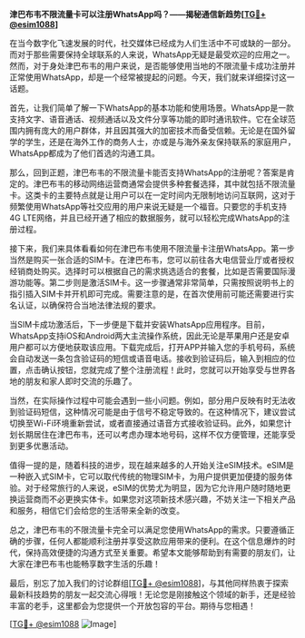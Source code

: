 **津巴布韦不限流量卡可以注册WhatsApp吗？——揭秘通信新趋势[[TG💪+ @esim1088](https://t.me/s/esim1088)]**

在当今数字化飞速发展的时代，社交媒体已经成为人们生活中不可或缺的一部分。而对于那些需要保持全球联系的人来说，WhatsApp无疑是最受欢迎的应用之一。然而，对于身处津巴布韦的用户来说，是否能够使用当地的不限流量卡成功注册并正常使用WhatsApp，却是一个经常被提起的问题。今天，我们就来详细探讨这一话题。

首先，让我们简单了解一下WhatsApp的基本功能和使用场景。WhatsApp是一款支持文字、语音通话、视频通话以及文件分享等功能的即时通讯软件。它在全球范围内拥有庞大的用户群体，并且因其强大的加密技术而备受信赖。无论是在国外留学的学生，还是在海外工作的商务人士，亦或是与海外亲友保持联系的家庭用户，WhatsApp都成为了他们首选的沟通工具。

那么，回到正题，津巴布韦的不限流量卡能否支持WhatsApp的注册呢？答案是肯定的。津巴布韦的移动网络运营商通常会提供多种套餐选择，其中就包括不限流量卡。这类卡的主要特点就是让用户可以在一定时间内无限制地访问互联网，这对于频繁使用WhatsApp等社交应用的用户来说无疑是一个福音。只要您的手机支持4G LTE网络，并且已经开通了相应的数据服务，就可以轻松完成WhatsApp的注册过程。

接下来，我们来具体看看如何在津巴布韦使用不限流量卡注册WhatsApp。第一步当然是购买一张合适的SIM卡。在津巴布韦，您可以前往各大电信营业厅或者授权经销商处购买。选择时可以根据自己的需求挑选适合的套餐，比如是否需要国际漫游功能等。第二步则是激活SIM卡。这一步骤通常非常简单，只需按照说明书上的指引插入SIM卡并开机即可完成。需要注意的是，在首次使用前可能还需要进行实名认证，以确保符合当地法律法规的要求。

当SIM卡成功激活后，下一步便是下载并安装WhatsApp应用程序。目前，WhatsApp支持iOS和Android两大主流操作系统，因此无论是苹果用户还是安卓用户都可以方便地获取该应用。下载完成后，打开APP并输入您的手机号码，系统会自动发送一条包含验证码的短信或语音电话。接收到验证码后，输入到相应的位置，点击确认按钮，您就完成了整个注册流程！此时，您就可以开始享受与世界各地的朋友和家人即时交流的乐趣了。

当然，在实际操作过程中可能会遇到一些小问题。例如，部分用户反映有时无法收到验证码短信，这种情况可能是由于信号不稳定导致的。在这种情况下，建议尝试切换至Wi-Fi环境重新尝试，或者直接通过语音方式接收验证码。此外，如果您计划长期居住在津巴布韦，还可以考虑办理本地号码，这样不仅方便管理，还能享受到更多优惠活动。

值得一提的是，随着科技的进步，现在越来越多的人开始关注eSIM技术。eSIM是一种嵌入式SIM卡，它可以取代传统的物理SIM卡，为用户提供更加便捷的服务体验。对于经常旅行的人来说，eSIM的优势尤为明显，因为它允许用户随时随地更换运营商而不必更换实体卡。如果您对这项新技术感兴趣，不妨关注一下相关产品和服务，相信它们会给您的生活带来全新的改变。

总之，津巴布韦的不限流量卡完全可以满足您使用WhatsApp的需求。只要遵循正确的步骤，任何人都能顺利注册并享受这款应用带来的便利。在这个信息爆炸的时代，保持高效便捷的沟通方式至关重要。希望本文能够帮助到有需要的朋友们，让大家在津巴布韦也能畅享数字生活的乐趣！

最后，别忘了加入我们的讨论群组[[TG💪+ @esim1088](https://t.me/s/esim1088)]，与其他同样热衷于探索最新科技趋势的朋友一起交流心得哦！无论您是刚接触这个领域的新手，还是经验丰富的老手，这里都会为您提供一个开放包容的平台。期待与您相遇！

[[TG💪+ @esim1088](https://t.me/s/esim1088) ![Image](https://i.postimg.cc/4NQfJmqS/Snipaste-2025-05-13-00-14-12.png)]